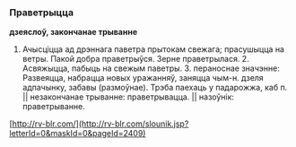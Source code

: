 ### Праветрыцца
**дзеяслоў, закончанае трыванне**

1. Ачысціцца ад дрэннага паветра прытокам свежага; прасушыцца на ветры. Пакой добра праветрыўся. Зерне праветрылася. 2. Асвяжыцца, пабыць на свежым паветры. 3. пераноснае значэнне: Развеяцца, набрацца новых уражанняў, заняцца чым-н. дзеля адпачынку, забавы (размоўнае). Трэба паехаць у падарожжа, каб п. || незакончанае трыванне: праветрывацца. || назоўнік: праветрыванне.

<a rel="author">[http://rv-blr.com/](http://rv-blr.com/slounik.jsp?letterId=0&maskId=0&pageId=2409)</a>
